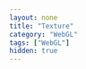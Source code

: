 ```yaml
---
layout: none
title: "Texture"
category: "WebGL"
tags: ["WebGL"]
hidden: true
---
```

<script src='{{ site.JSDir }}/Texture.js' type="text/javascript"></script>
